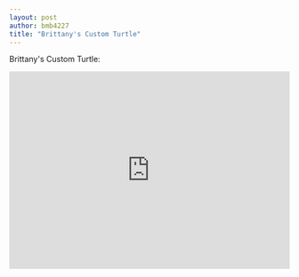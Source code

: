 ```yaml
---
layout: post
author: bmb4227
title: "Brittany's Custom Turtle"
---
```

Brittany's Custom Turtle:
<iframe src="https://trinket.io/embed/python/befe885766" width="100%" height="356" frameborder="0" marginwidth="0" marginheight="0" allowfullscreen></iframe>
